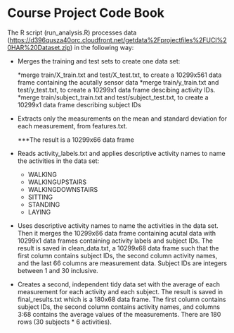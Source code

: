 Course Project Code Book
========================

The R script (run_analysis.R) processes data (https://d396qusza40orc.cloudfront.net/getdata%2Fprojectfiles%2FUCI%20HAR%20Dataset.zip) in the following way:

* Merges the training and test sets to create one data set: 
  
  *merge train/X_train.txt and test/X_test.txt, to create a 10299x561 data frame containing the acutally sensor data
  *merge train/y_train.txt and test/y_test.txt, to create a 10299x1 data frame descibing activity IDs.
  *merge train/subject_train.txt and test/subject_test.txt, to create a 10299x1 data frame describing subject IDs

* Extracts only the measurements on the mean and standard deviation for each measurement, from features.txt. 

  ***The result is a 10299x66 data frame

* Reads activity_labels.txt and applies descriptive activity names to name the activities in the data set:

  * WALKING
  * WALKINGUPSTAIRS
  * WALKINGDOWNSTAIRS
  * SITTING
  * STANDING
  * LAYING


* Uses descriptive activity names to name the activities in the data set. Then it merges the 10299x66 data frame containing acutal data with 10299x1 data frames containing activity labels and subject IDs. The result is saved in clean_data.txt, a 10299x68 data frame such that the first column contains subject IDs, the second column activity names, and the last 66 columns are measurement data. Subject IDs are integers between 1 and 30 inclusive. 

* Creates a second, independent tidy data set with the average of each measurement for each activity and each subject. The result is saved in final_results.txt which is a 180x68 data frame. The first column contains subject IDs, the second column contains activity names, and columns 3:68 contains the average values of the measurements. There are 180 rows (30 subjects * 6 activities).
